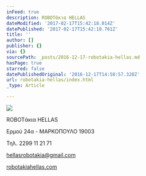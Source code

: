 ```yaml
---
inFeed: true
description: ROBOTάκια HELLAS
dateModified: '2017-02-17T15:42:18.014Z'
datePublished: '2017-02-17T15:42:18.761Z'
title: ''
author: []
publisher: {}
via: {}
sourcePath: _posts/2016-12-17-robotakia-hellas.md
hasPage: true
starred: false
datePublishedOriginal: '2016-12-17T14:50:57.328Z'
url: robotakia-hellas/index.html
_type: Article

---
```

![](https://the-grid-user-content.s3-us-west-2.amazonaws.com/b272fbc6-03d9-4bfd-b4b7-c58300ded8d4.gif)

ROBOTάκια HELLAS

Ερμού 24α - ΜΑΡΚΟΠΟΥΛΟ 19003

Τηλ. 2299 11 21 71

hellasrobotakia@gmail.com

[robotakiahellas.com][0]

[0]: http://www.robotakiahellas.com/